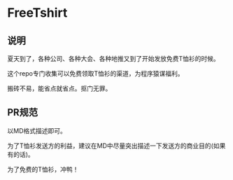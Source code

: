 # FreeTshirt


## 说明

夏天到了，各种公司、各种大会、各种地推又到了开始发放免费T恤衫的时候。

这个repo专门收集可以免费领取T恤衫的渠道，为程序猿谋福利。

搬砖不易，能省点就省点。抠门无罪。

## PR规范

以MD格式描述即可。

为了T恤衫发送方的利益，建议在MD中尽量突出描述一下发送方的商业目的(如果有的话)。

为了免费的T恤衫，冲鸭！
